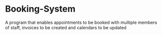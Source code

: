 # Booking-System
A program that enables appointments to be booked with multiple members of staff, invoices to be created and calendars to be updated
